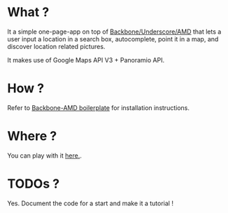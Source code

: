 # What ?

It a simple one-page-app on top of [Backbone/Underscore/AMD](https://github.com/zakelfassi/backbone-amd-boilerplate) that lets a user input a location in a search box, autocomplete, point it in a map, and discover location related pictures.

It makes use of Google Maps API V3 + Panoramio API.

# How ?

Refer to [Backbone-AMD boilerplate](https://github.com/zakelfassi/backbone-amd-boilerplate) for installation instructions.

# Where ?

You can play with it [here.](http://mapfolia.herokuapp.com).

# TODOs ?

Yes. Document the code for a start and make it a tutorial !